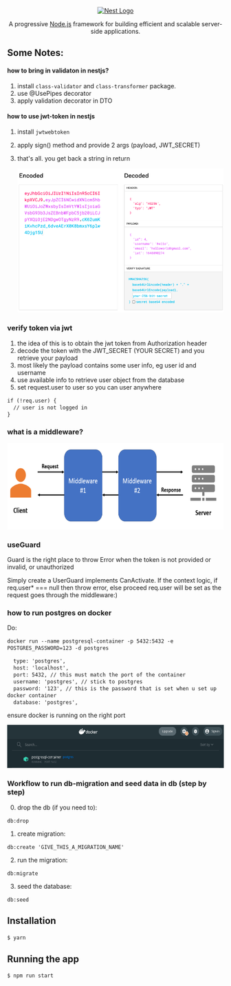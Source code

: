 <p align="center">
  <a href="http://nestjs.com/" target="blank"><img src="https://nestjs.com/img/logo_text.svg" width="320" alt="Nest Logo" /></a>
</p>

  <p align="center">A progressive <a href="http://nodejs.org" target="_blank">Node.js</a> framework for building efficient and scalable server-side applications.</p>
    <p align="center">

</p>

## Some Notes:

#### how to bring in validaton in nestjs?

1. install `class-validator` and `class-transformer` package.
2. use @UsePipes decorator
3. apply validation decorator in DTO

#### how to use jwt-token in nestjs

1. install `jwtwebtoken`
2. apply sign() method and provide 2 args (payload, JWT_SECRET)
3. that's all. you get back a string in return

   <img src='./jwt-signed-encoded-vs-decoded.png' width='500px'/>

### verify token via jwt

1. the idea of this is to obtain the jwt token from Authorization header
2. decode the token with the JWT_SECRET (YOUR SECRET) and you retrieve your payload
3. most likely the payload contains some user info, eg user id and username
4. use available info to retrieve user object from the database
5. set request.user to user so you can user anywhere

```
if (!req.user) {
  // user is not logged in
}
```

### what is a middleware?

<img src='./middleware.png' height='200px'/>

### useGuard

Guard is the right place to throw Error when the token is not provided or invalid, or unauthorized

Simply create a UserGuard implements CanActivate.
If the context logic, if req.user\* === null then throw error, else proceed
req.user will be set as the request goes through the middleware:)

### how to run postgres on docker

Do:

```
docker run --name postgresql-container -p 5432:5432 -e POSTGRES_PASSWORD=123 -d postgres
```

```
  type: 'postgres',
  host: 'localhost',
  port: 5432, // this must match the port of the container
  username: 'postgres', // stick to postgres
  password: '123', // this is the password that is set when u set up docker container
  database: 'postgres',
```

ensure docker is running on the right port

<img src='./docker.png' height='100px'/>

### Workflow to run db-migration and seed data in db (step by step)

0. drop the db (if you need to):
```
db:drop
```
1. create migration:
```
db:create 'GIVE_THIS_A_MIGRATION_NAME'
```
2. run the migration:
```
db:migrate
```
3. seed the database:
```
db:seed
```

## Installation

```bash
$ yarn
```

## Running the app

```bash
$ npm run start
```
